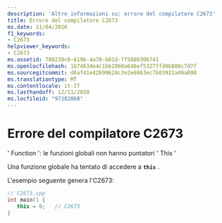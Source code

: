 ```yaml
---
description: 'Altre informazioni su: errore del compilatore C2673'
title: Errore del compilatore C2673
ms.date: 11/04/2016
f1_keywords:
- C2673
helpviewer_keywords:
- C2673
ms.assetid: 780230c0-619b-4a78-b01d-ff5886306741
ms.openlocfilehash: 1b7d634e4c1b62860a648ef5327ffd8b888c7d7f
ms.sourcegitcommit: d6af41e42699628c3e2e6063ec7b03931a49a098
ms.translationtype: MT
ms.contentlocale: it-IT
ms.lasthandoff: 12/11/2020
ms.locfileid: "97282068"
---
```

# <a name="compiler-error-c2673"></a>Errore del compilatore C2673

' Function ': le funzioni globali non hanno puntatori ' This '

Una funzione globale ha tentato di accedere a **`this`** .

L'esempio seguente genera l'C2673:

```cpp
// C2673.cpp
int main() {
   this = 0;   // C2673
}
```
